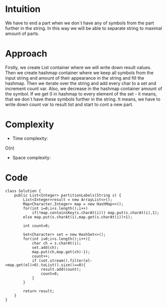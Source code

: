 # Intuition
<!-- Describe your first thoughts on how to solve this problem. -->
We have to end a part when we don`t have any of symbols from the part further in the string. In this way we will be able to separate string to maximal amount of parts.
# Approach
<!-- Describe your approach to solving the problem. -->
Firstly, we create List container where we will write down result values. Then we create hashmap container where we keep all symbols from the input string and amount of their appearance in the string and fill the hashmap. Then we iterate over the string and add every char to a set and increment count var. Also, we decrease in the hashmap container amount of the symbol. If we get 0 in hashmap to every element of the set - it means, that we don`t have these symbols further in the string. It means, we have to write down count var to result list and start to cont a new part. 
# Complexity
- Time complexity:
<!-- Add your time complexity here, e.g. $$O(n)$$ -->
O(n)
- Space complexity:
<!-- Add your space complexity here, e.g. $$O(n)$$ -->

# Code
```
class Solution {
    public List<Integer> partitionLabels(String s) {
        List<Integer>result = new ArrayList<>();
        Map<Character,Integer> map = new HashMap<>();
        for(int i=0;i<s.length();i++)
            if(!map.containsKey(s.charAt(i))) map.put(s.charAt(i),1);
        else map.put(s.charAt(i),map.get(s.charAt(i))+1);

        int count=0;

        Set<Character> set = new HashSet<>();
        for(int i=0;i<s.length();i++){
            char ch = s.charAt(i);
            set.add(ch);
            map.put(ch,map.get(ch)-1);
            count++;
            if (set.stream().filter(el->map.get(el)>0).toList().size()==0){
                result.add(count);
                count=0;
            }
        }

        return result;
    }
}
```